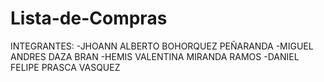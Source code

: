 # Lista-de-Compras
INTEGRANTES:
-JHOANN ALBERTO BOHORQUEZ PEÑARANDA
-MIGUEL ANDRES DAZA BRAN
-HEMIS VALENTINA MIRANDA RAMOS
-DANIEL FELIPE PRASCA VASQUEZ